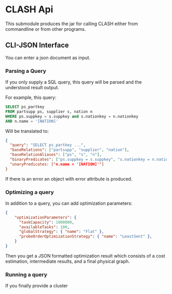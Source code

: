 # CLASH Api

This submodule produces the jar for calling CLASH either from commandline or from other programs.

## CLI-JSON Interface

You can enter a json document as input.

### Parsing a Query

If you only supply a SQL query, this query will be parsed and the understood result output.

For example, this query:

```sql
SELECT ps_partkey
FROM partsupp ps, supplier s, nation n
WHERE ps.suppkey = s.suppkey and s.nationkey = n.nationkey
AND n.name = '[NATION]'
```

Will be translated to:

```json
{
  "query": "SELECT ps_partkey ...",
  "baseRelations": ["partsupp", "supplier", "nation"],
  "baseRelationAliases": ["ps", "s", "n"],
  "binaryPredicates": ["ps.suppkey = s.suppkey", "s.nationkey = n.nationkey"],
  "unaryPredicates: ["n.name = '[NATION]'"]
}
```

If there is an error an object with error attribute is produced.

### Optimizing a query

In addition to a query, you can add optimization parameters:

```json
{
    "optimizationParameters": {
      "taskCapacity": 1000000,
      "availableTasks": 100,
      "globalStrategy": { "name": "Flat" },
      "probeOrderOptimizationStrategy": { "name": "LeastSent" },
    }
}
```

Then you get a JSON formatted optimization result
which consists of a cost estimation, intermediate results, and a final physical graph.

### Running a query

If you finally provide a cluster